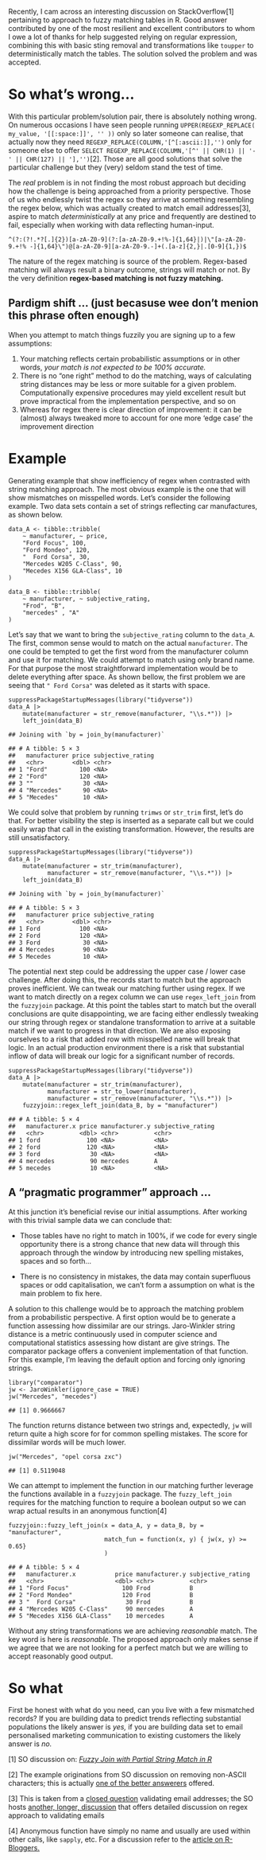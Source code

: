 Recently, I cam across an interesting discussion on StackOverflow[1]
pertaining to approach to fuzzy matching tables in R. Good answer
contributed by one of the most resilient and excellent contributors to
whom I owe a lot of thanks for help suggested relying on regular
expression, combining this with basic sting removal and transformations
like `toupper` to deterministically match the tables. The solution
solved the problem and was accepted.

# So what’s wrong…

With this particular problem/solution pair, there is absolutely nothing
wrong. On numerous occasions I have seen people running
`UPPER(REGEXP_REPLACE( my_value, '[[:space:]]', '' ))` only so later
someone can realise, that actually now they need
`REGEXP_REPLACE(COLUMN,'[^[:ascii:]],'')` only for someone else to offer
`SELECT REGEXP_REPLACE(COLUMN,'[^' || CHR(1) || '-' || CHR(127) || '],'')`[2].
Those are all good solutions that solve the particular challenge but
they (very) seldom stand the test of time.

The *real* problem is in not finding the most robust approach but
deciding how the challenge is being approached from a priority
perspective. Those of us who endlessly twist the regex so they arrive at
something resembling the regex below, which was actually created to
match email addresses[3], aspire to match *deterministically* at any
price and frequently are destined to fail, especially when working with
data reflecting human-input.

    ^(?:(?!.*?[.]{2})[a-zA-Z0-9](?:[a-zA-Z0-9.+!%-]{1,64}|)|\"[a-zA-Z0-9.+!% -]{1,64}\")@[a-zA-Z0-9][a-zA-Z0-9.-]+(.[a-z]{2,}|.[0-9]{1,})$

The nature of the regex matching is source of the problem. Regex-based
matching will always result a binary outcome, strings will match or not.
By the very definition **regex-based matching is not fuzzy matching.**

## Pardigm shift … (just becasuse wee don’t menion this phrase often enough)

When you attempt to match things fuzzily you are signing up to a few
assumptions:

1.  Your matching reflects certain probabilistic assumptions or in other
    words, *your match is not expected to be 100% accurate.*
2.  There is no “one right” method to do the matching, ways of
    calculating string distances may be less or more suitable for a
    given problem. Computationally expensive procedures may yield
    excellent result but prove impractical from the implementation
    perspective, and so on
3.  Whereas for regex there is clear direction of improvement: it can be
    (almost) always tweaked more to account for one more ‘edge case’ the
    improvement direction

# Example

Generating example that show inefficiency of regex when contrasted with
string matching approach. The most obvious example is the one that will
show mismatches on misspelled words. Let’s consider the following
example. Two data sets contain a set of strings reflecting car
manufactures, as shown below.

    data_A <- tibble::tribble(
        ~ manufacturer, ~ price,
        "Ford Focus", 100,
        "Ford Mondeo", 120,
        "  Ford Corsa", 30,
        "Mercedes W205 C-Class", 90,
        "Mecedes X156 GLA-Class", 10
    )

    data_B <- tibble::tribble(
        ~ manufacturer, ~ subjective_rating,
        "Frod", "B",
        "mercedes" , "A"
    )

Let’s say that we want to bring the `subjective_rating` column to the
`data_A`. The first, common sense would to match on the actual
`manufacturer`. The one could be tempted to get the first word from the
manufacturer column and use it for matching. We could attempt to match
using only brand name. For that purpose the most straightforward
implementation would be to delete everything after space. As shown
bellow, the first problem we are seeing that `" Ford Corsa"` was deleted
as it starts with space.

    suppressPackageStartupMessages(library("tidyverse"))
    data_A |> 
        mutate(manufacturer = str_remove(manufacturer, "\\s.*")) |> 
        left_join(data_B)

    ## Joining with `by = join_by(manufacturer)`

    ## # A tibble: 5 × 3
    ##   manufacturer price subjective_rating
    ##   <chr>        <dbl> <chr>            
    ## 1 "Ford"         100 <NA>             
    ## 2 "Ford"         120 <NA>             
    ## 3 ""              30 <NA>             
    ## 4 "Mercedes"      90 <NA>             
    ## 5 "Mecedes"       10 <NA>

We could solve that problem by running `trimws` or `str_trim` first,
let’s do that. For better visibility the step is inserted as a separate
call but we could easily wrap that call in the existing transformation.
However, the results are still unsatisfactory.

    suppressPackageStartupMessages(library("tidyverse"))
    data_A |> 
        mutate(manufacturer = str_trim(manufacturer),
               manufacturer = str_remove(manufacturer, "\\s.*")) |> 
        left_join(data_B)

    ## Joining with `by = join_by(manufacturer)`

    ## # A tibble: 5 × 3
    ##   manufacturer price subjective_rating
    ##   <chr>        <dbl> <chr>            
    ## 1 Ford           100 <NA>             
    ## 2 Ford           120 <NA>             
    ## 3 Ford            30 <NA>             
    ## 4 Mercedes        90 <NA>             
    ## 5 Mecedes         10 <NA>

The potential next step could be addressing the upper case / lower case
challenge. After doing this, the records start to match but the approach
proves inefficient. We can tweak our matching further using regex. If we
want to match directly on a regex column we can use `regex_left_join`
from the `fuzzyjoin` package. At this point the tables start to match
but the overall conclusions are quite disappointing, we are facing
either endlessly tweaking our string through regex or standalone
transformation to arrive at a suitable match if we want to progress in
that direction. We are also exposing ourselves to a risk that added row
with misspelled name will break that logic. In an actual production
environment there is a risk that substantial inflow of data will break
our logic for a significant number of records.

    suppressPackageStartupMessages(library("tidyverse"))
    data_A |> 
        mutate(manufacturer = str_trim(manufacturer),
               manufacturer = str_to_lower(manufacturer),
               manufacturer = str_remove(manufacturer, "\\s.*")) |> 
        fuzzyjoin::regex_left_join(data_B, by = "manufacturer")

    ## # A tibble: 5 × 4
    ##   manufacturer.x price manufacturer.y subjective_rating
    ##   <chr>          <dbl> <chr>          <chr>            
    ## 1 ford             100 <NA>           <NA>             
    ## 2 ford             120 <NA>           <NA>             
    ## 3 ford              30 <NA>           <NA>             
    ## 4 mercedes          90 mercedes       A                
    ## 5 mecedes           10 <NA>           <NA>

## A “pragmatic programmer” approach …

At this junction it’s beneficial revise our initial assumptions. After
working with this trivial sample data we can conclude that:

- Those tables have no right to match in 100%, if we code for every
  single opportunity there is a strong chance that new data will through
  this approach through the window by introducing new spelling mistakes,
  spaces and so forth…

- There is no consistency in mistakes, the data may contain superfluous
  spaces or odd capitalisation, we can’t form a assumption on what is
  the main problem to fix here.

A solution to this challenge would be to approach the matching problem
from a probabilistic perspective. A first option would be to generate a
function assessing how dissimilar are our strings. Jaro-Winkler string
distance is a metric continuously used in computer science and
computational statistics assessing how distant are give strings. The
comparator package offers a convenient implementation of that function.
For this example, I’m leaving the default option and forcing only
ignoring strings.

    library("comparator")
    jw <- JaroWinkler(ignore_case = TRUE)
    jw("Mercedes", "mecedes")

    ## [1] 0.9666667

The function returns distance between two strings and, expectedly, `jw`
will return quite a high score for for common spelling mistakes. The
score for dissimilar words will be much lower.

    jw("Mercedes", "opel corsa zxc")

    ## [1] 0.5119048

We can attempt to implement the function in our matching further
leverage the functions available in a `fuzzyjoin` package. The
`fuzzy_left_join` requires for the matching function to require a
boolean output so we can wrap actual results in an anonymous function[4]

    fuzzyjoin::fuzzy_left_join(x = data_A, y = data_B, by = "manufacturer",
                               match_fun = function(x, y) { jw(x, y) >= 0.65}
                               )

    ## # A tibble: 5 × 4
    ##   manufacturer.x           price manufacturer.y subjective_rating
    ##   <chr>                    <dbl> <chr>          <chr>            
    ## 1 "Ford Focus"               100 Frod           B                
    ## 2 "Ford Mondeo"              120 Frod           B                
    ## 3 "  Ford Corsa"              30 Frod           B                
    ## 4 "Mercedes W205 C-Class"     90 mercedes       A                
    ## 5 "Mecedes X156 GLA-Class"    10 mercedes       A

Without any string transformations we are achieving *reasonable* match.
The key word is here is *reasonable.* The proposed approach only makes
sense if we agree that we are not looking for a perfect match but we are
willing to accept reasonably good output.

# So what

First be honest with what do you need, can you live with a few
mismatched records? If you are building data to predict trends
reflecting substantial populations the likely answer is *yes,* if you
are building data set to email personalised marketing communication to
existing customers the likely answer is *no.*

[1] SO discussion on: [*Fuzzy Join with Partial String Match in
R*](https://stackoverflow.com/a/68182330/1655567)

[2] The example originations from SO discussion on removing non-ASCII
characters; this is actually [one of the better
answerers](https://Stack%20Overflow.com/a/18234629/1655567) offered.

[3] This is taken from a [closed
question](https://stackoverflow.com/a/50914014/1655567) validating email
addresses; the SO hosts [another, longer,
discussion](https://stackoverflow.com/q/201323/1655567) that offers
detailed discussion on regex approach to validating emails

[4] Anonymous function have simply no name and usually are used within
other calls, like `sapply`, etc. For a discussion refer to the [article
on
R-Bloggers.](https://www.r-bloggers.com/2017/09/anonymous-functions-in-r-and-python/)
